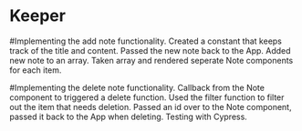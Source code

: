 # Keeper
#Implementing the add note functionality.
Created a constant that keeps track of the title and content.
Passed the new note back to the App.
Added new note to an array.
Taken array and rendered seperate Note components for each item.

#Implementing the delete note functionality.
Callback from the Note component to triggered a delete function.
Used the filter function to filter out the item that needs deletion.
Passed an id over to the Note component, passed it back to the App when deleting.
Testing with Cypress.
